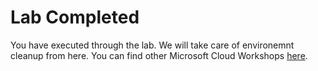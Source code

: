 # Lab Completed

You have executed through the lab. We will take care of environemnt cleanup from here. You can find other Microsoft Cloud Workshops [here](https://microsoftcloudworkshop.com/).
